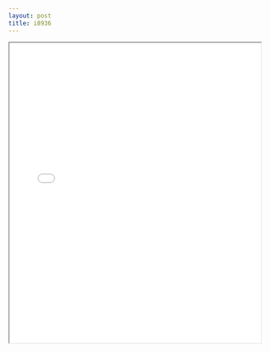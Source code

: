 ```yaml
---
layout: post
title: i8936
---
```


<div class="pdf-container">
<iframe src="/ea/assets/pdfs/misc/i8936.pdf" height="600" width="100%" allowFullScreen="true"></iframe>
</div>

